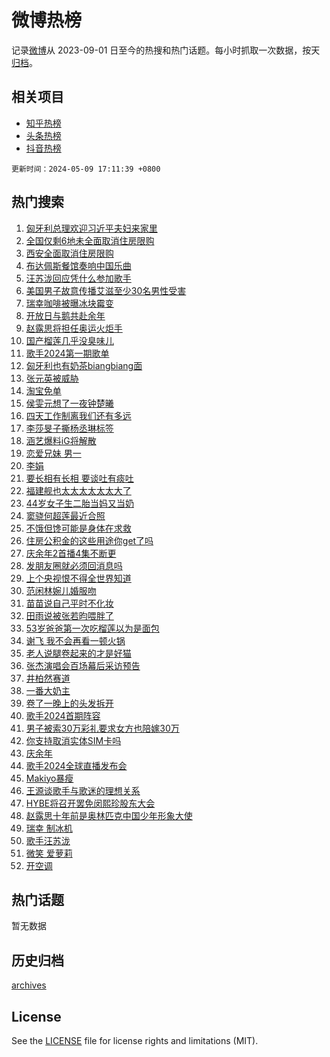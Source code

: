 # 微博热榜

记录[微博](https://www.weibo.com)从 2023-09-01 日至今的热搜和热门话题。每小时抓取一次数据，按天[归档](archives)。

## 相关项目

- [知乎热榜](https://github.com/hotarchive/zhihu)
- [头条热榜](https://github.com/hotarchive/toutiao)
- [抖音热榜](https://github.com/hotarchive/douyin)


`更新时间：2024-05-09 17:11:39 +0800`

## 热门搜索

1. [匈牙利总理欢迎习近平夫妇来家里](https://m.weibo.cn/search?containerid=100103type%3D1%26t%3D10%26q%3D%23%E5%8C%88%E7%89%99%E5%88%A9%E6%80%BB%E7%90%86%E6%AC%A2%E8%BF%8E%E4%B9%A0%E8%BF%91%E5%B9%B3%E5%A4%AB%E5%A6%87%E6%9D%A5%E5%AE%B6%E9%87%8C%23&stream_entry_id=51&isnewpage=1&extparam=seat%3D1%26pos%3D0%26stream_entry_id%3D51%26filter_type%3Drealtimehot%26q%3D%2523%25E5%258C%2588%25E7%2589%2599%25E5%2588%25A9%25E6%2580%25BB%25E7%2590%2586%25E6%25AC%25A2%25E8%25BF%258E%25E4%25B9%25A0%25E8%25BF%2591%25E5%25B9%25B3%25E5%25A4%25AB%25E5%25A6%2587%25E6%259D%25A5%25E5%25AE%25B6%25E9%2587%258C%2523%26c_type%3D51%26dgr%3D0%26cate%3D10103%26display_time%3D1715245898%26pre_seqid%3D171524589859693000048)
1. [全国仅剩6地未全面取消住房限购](https://m.weibo.cn/search?containerid=100103type%3D1%26t%3D10%26q%3D%23%E5%85%A8%E5%9B%BD%E4%BB%85%E5%89%A96%E5%9C%B0%E6%9C%AA%E5%85%A8%E9%9D%A2%E5%8F%96%E6%B6%88%E4%BD%8F%E6%88%BF%E9%99%90%E8%B4%AD%23&stream_entry_id=31&isnewpage=1&extparam=seat%3D1%26cate%3D5001%26pos%3D0%26band_rank%3D1%26realpos%3D1%26stream_entry_id%3D31%26flag%3D1%26lcate%3D5001%26filter_type%3Drealtimehot%26q%3D%2523%25E5%2585%25A8%25E5%259B%25BD%25E4%25BB%2585%25E5%2589%25A96%25E5%259C%25B0%25E6%259C%25AA%25E5%2585%25A8%25E9%259D%25A2%25E5%258F%2596%25E6%25B6%2588%25E4%25BD%258F%25E6%2588%25BF%25E9%2599%2590%25E8%25B4%25AD%2523%26c_type%3D31%26dgr%3D0%26display_time%3D1715245898%26pre_seqid%3D171524589859693000048)
1. [西安全面取消住房限购](https://m.weibo.cn/search?containerid=100103type%3D1%26t%3D10%26q%3D%23%E8%A5%BF%E5%AE%89%E5%85%A8%E9%9D%A2%E5%8F%96%E6%B6%88%E4%BD%8F%E6%88%BF%E9%99%90%E8%B4%AD%23&stream_entry_id=31&isnewpage=1&extparam=seat%3D1%26cate%3D5001%26pos%3D1%26band_rank%3D2%26realpos%3D2%26stream_entry_id%3D31%26flag%3D1%26lcate%3D5001%26filter_type%3Drealtimehot%26q%3D%2523%25E8%25A5%25BF%25E5%25AE%2589%25E5%2585%25A8%25E9%259D%25A2%25E5%258F%2596%25E6%25B6%2588%25E4%25BD%258F%25E6%2588%25BF%25E9%2599%2590%25E8%25B4%25AD%2523%26c_type%3D31%26dgr%3D0%26display_time%3D1715245898%26pre_seqid%3D171524589859693000048)
1. [布达佩斯餐馆奏响中国乐曲](https://m.weibo.cn/search?containerid=100103type%3D1%26t%3D10%26q%3D%23%E5%B8%83%E8%BE%BE%E4%BD%A9%E6%96%AF%E9%A4%90%E9%A6%86%E5%A5%8F%E5%93%8D%E4%B8%AD%E5%9B%BD%E4%B9%90%E6%9B%B2%23&stream_entry_id=31&isnewpage=1&extparam=seat%3D1%26cate%3D5001%26pos%3D2%26band_rank%3D3%26realpos%3D3%26stream_entry_id%3D31%26flag%3D1%26lcate%3D5001%26filter_type%3Drealtimehot%26q%3D%2523%25E5%25B8%2583%25E8%25BE%25BE%25E4%25BD%25A9%25E6%2596%25AF%25E9%25A4%2590%25E9%25A6%2586%25E5%25A5%258F%25E5%2593%258D%25E4%25B8%25AD%25E5%259B%25BD%25E4%25B9%2590%25E6%259B%25B2%2523%26c_type%3D31%26dgr%3D0%26display_time%3D1715245898%26pre_seqid%3D171524589859693000048)
1. [汪苏泷回应凭什么参加歌手](https://m.weibo.cn/search?containerid=100103type%3D1%26t%3D10%26q%3D%23%E6%B1%AA%E8%8B%8F%E6%B3%B7%E5%9B%9E%E5%BA%94%E5%87%AD%E4%BB%80%E4%B9%88%E5%8F%82%E5%8A%A0%E6%AD%8C%E6%89%8B%23&stream_entry_id=31&isnewpage=1&extparam=seat%3D1%26cate%3D5001%26pos%3D3%26band_rank%3D4%26realpos%3D4%26stream_entry_id%3D31%26flag%3D1%26lcate%3D5001%26filter_type%3Drealtimehot%26q%3D%2523%25E6%25B1%25AA%25E8%258B%258F%25E6%25B3%25B7%25E5%259B%259E%25E5%25BA%2594%25E5%2587%25AD%25E4%25BB%2580%25E4%25B9%2588%25E5%258F%2582%25E5%258A%25A0%25E6%25AD%258C%25E6%2589%258B%2523%26c_type%3D31%26dgr%3D0%26display_time%3D1715245898%26pre_seqid%3D171524589859693000048)
1. [美国男子故意传播艾滋至少30名男性受害](https://m.weibo.cn/search?containerid=100103type%3D1%26t%3D10%26q%3D%23%E7%BE%8E%E5%9B%BD%E7%94%B7%E5%AD%90%E6%95%85%E6%84%8F%E4%BC%A0%E6%92%AD%E8%89%BE%E6%BB%8B%E8%87%B3%E5%B0%9130%E5%90%8D%E7%94%B7%E6%80%A7%E5%8F%97%E5%AE%B3%23&stream_entry_id=31&isnewpage=1&extparam=seat%3D1%26cate%3D5001%26pos%3D4%26band_rank%3D5%26realpos%3D5%26stream_entry_id%3D31%26flag%3D1%26lcate%3D5001%26filter_type%3Drealtimehot%26q%3D%2523%25E7%25BE%258E%25E5%259B%25BD%25E7%2594%25B7%25E5%25AD%2590%25E6%2595%2585%25E6%2584%258F%25E4%25BC%25A0%25E6%2592%25AD%25E8%2589%25BE%25E6%25BB%258B%25E8%2587%25B3%25E5%25B0%259130%25E5%2590%258D%25E7%2594%25B7%25E6%2580%25A7%25E5%258F%2597%25E5%25AE%25B3%2523%26c_type%3D31%26dgr%3D0%26display_time%3D1715245898%26pre_seqid%3D171524589859693000048)
1. [瑞幸咖啡被曝冰块霉变](https://m.weibo.cn/search?containerid=100103type%3D1%26t%3D10%26q%3D%23%E7%91%9E%E5%B9%B8%E5%92%96%E5%95%A1%E8%A2%AB%E6%9B%9D%E5%86%B0%E5%9D%97%E9%9C%89%E5%8F%98%23&stream_entry_id=31&isnewpage=1&extparam=seat%3D1%26cate%3D5001%26pos%3D5%26band_rank%3D6%26realpos%3D6%26stream_entry_id%3D31%26flag%3D2%26lcate%3D5001%26filter_type%3Drealtimehot%26q%3D%2523%25E7%2591%259E%25E5%25B9%25B8%25E5%2592%2596%25E5%2595%25A1%25E8%25A2%25AB%25E6%259B%259D%25E5%2586%25B0%25E5%259D%2597%25E9%259C%2589%25E5%258F%2598%2523%26c_type%3D31%26dgr%3D0%26display_time%3D1715245898%26pre_seqid%3D171524589859693000048)
1. [开放日与鹅共赴余年](https://m.weibo.cn/search?containerid=100103type%3D1%26t%3D10%26q%3D%23%E5%BC%80%E6%94%BE%E6%97%A5%E4%B8%8E%E9%B9%85%E5%85%B1%E8%B5%B4%E4%BD%99%E5%B9%B4%23&stream_entry_id=31&isnewpage=1&extparam=seat%3D1%26cate%3D5001%26band_rank%3D7%26stream_entry_id%3D31%26is_ad_pos%3D1%26lcate%3D5001%26pos%3D6%26filter_type%3Drealtimehot%26q%3D%2523%25E5%25BC%2580%25E6%2594%25BE%25E6%2597%25A5%25E4%25B8%258E%25E9%25B9%2585%25E5%2585%25B1%25E8%25B5%25B4%25E4%25BD%2599%25E5%25B9%25B4%2523%26c_type%3D31%26dgr%3D0%26adid%3D235698%26display_time%3D1715245898%26pre_seqid%3D171524589859693000048)
1. [赵露思将担任奥运火炬手](https://m.weibo.cn/search?containerid=100103type%3D1%26t%3D10%26q%3D%23%E8%B5%B5%E9%9C%B2%E6%80%9D%E5%B0%86%E6%8B%85%E4%BB%BB%E5%A5%A5%E8%BF%90%E7%81%AB%E7%82%AC%E6%89%8B%23&stream_entry_id=31&isnewpage=1&extparam=seat%3D1%26cate%3D5001%26pos%3D7%26band_rank%3D7%26realpos%3D7%26stream_entry_id%3D31%26flag%3D2%26lcate%3D5001%26filter_type%3Drealtimehot%26q%3D%2523%25E8%25B5%25B5%25E9%259C%25B2%25E6%2580%259D%25E5%25B0%2586%25E6%258B%2585%25E4%25BB%25BB%25E5%25A5%25A5%25E8%25BF%2590%25E7%2581%25AB%25E7%2582%25AC%25E6%2589%258B%2523%26c_type%3D31%26dgr%3D0%26display_time%3D1715245898%26pre_seqid%3D171524589859693000048)
1. [国产榴莲几乎没臭味儿](https://m.weibo.cn/search?containerid=100103type%3D1%26t%3D10%26q%3D%23%E5%9B%BD%E4%BA%A7%E6%A6%B4%E8%8E%B2%E5%87%A0%E4%B9%8E%E6%B2%A1%E8%87%AD%E5%91%B3%E5%84%BF%23&stream_entry_id=31&isnewpage=1&extparam=seat%3D1%26cate%3D5001%26pos%3D8%26band_rank%3D8%26realpos%3D8%26stream_entry_id%3D31%26flag%3D2%26lcate%3D5001%26filter_type%3Drealtimehot%26q%3D%2523%25E5%259B%25BD%25E4%25BA%25A7%25E6%25A6%25B4%25E8%258E%25B2%25E5%2587%25A0%25E4%25B9%258E%25E6%25B2%25A1%25E8%2587%25AD%25E5%2591%25B3%25E5%2584%25BF%2523%26c_type%3D31%26dgr%3D0%26display_time%3D1715245898%26pre_seqid%3D171524589859693000048)
1. [歌手2024第一期歌单](https://m.weibo.cn/search?containerid=100103type%3D1%26t%3D10%26q%3D%23%E6%AD%8C%E6%89%8B2024%E7%AC%AC%E4%B8%80%E6%9C%9F%E6%AD%8C%E5%8D%95%23&stream_entry_id=31&isnewpage=1&extparam=seat%3D1%26cate%3D5001%26pos%3D9%26band_rank%3D9%26realpos%3D9%26stream_entry_id%3D31%26flag%3D0%26lcate%3D5001%26filter_type%3Drealtimehot%26q%3D%2523%25E6%25AD%258C%25E6%2589%258B2024%25E7%25AC%25AC%25E4%25B8%2580%25E6%259C%259F%25E6%25AD%258C%25E5%258D%2595%2523%26c_type%3D31%26dgr%3D0%26display_time%3D1715245898%26pre_seqid%3D171524589859693000048)
1. [匈牙利也有奶茶biangbiang面](https://m.weibo.cn/search?containerid=100103type%3D1%26t%3D10%26q%3D%E5%8C%88%E7%89%99%E5%88%A9%E4%B9%9F%E6%9C%89%E5%A5%B6%E8%8C%B6biangbiang%E9%9D%A2&stream_entry_id=31&isnewpage=1&extparam=seat%3D1%26cate%3D5001%26pos%3D10%26band_rank%3D10%26realpos%3D10%26stream_entry_id%3D31%26flag%3D1%26lcate%3D5001%26filter_type%3Drealtimehot%26q%3D%25E5%258C%2588%25E7%2589%2599%25E5%2588%25A9%25E4%25B9%259F%25E6%259C%2589%25E5%25A5%25B6%25E8%258C%25B6biangbiang%25E9%259D%25A2%26c_type%3D31%26dgr%3D0%26display_time%3D1715245898%26pre_seqid%3D171524589859693000048)
1. [张元英被威胁](https://m.weibo.cn/search?containerid=100103type%3D1%26t%3D10%26q%3D%23%E5%BC%A0%E5%85%83%E8%8B%B1%E8%A2%AB%E5%A8%81%E8%83%81%23&stream_entry_id=31&isnewpage=1&extparam=seat%3D1%26cate%3D5001%26pos%3D11%26band_rank%3D11%26realpos%3D11%26stream_entry_id%3D31%26flag%3D1%26lcate%3D5001%26filter_type%3Drealtimehot%26q%3D%2523%25E5%25BC%25A0%25E5%2585%2583%25E8%258B%25B1%25E8%25A2%25AB%25E5%25A8%2581%25E8%2583%2581%2523%26c_type%3D31%26dgr%3D0%26display_time%3D1715245898%26pre_seqid%3D171524589859693000048)
1. [淘宝免单](https://m.weibo.cn/search?containerid=100103type%3D1%26t%3D10%26q%3D%E6%B7%98%E5%AE%9D%E5%85%8D%E5%8D%95&stream_entry_id=31&isnewpage=1&extparam=seat%3D1%26cate%3D5001%26pos%3D12%26band_rank%3D12%26realpos%3D12%26stream_entry_id%3D31%26flag%3D1%26lcate%3D5001%26filter_type%3Drealtimehot%26q%3D%25E6%25B7%2598%25E5%25AE%259D%25E5%2585%258D%25E5%258D%2595%26c_type%3D31%26dgr%3D0%26display_time%3D1715245898%26pre_seqid%3D171524589859693000048)
1. [侯雯元想了一夜钟楚曦](https://m.weibo.cn/search?containerid=100103type%3D1%26t%3D10%26q%3D%23%E4%BE%AF%E9%9B%AF%E5%85%83%E6%83%B3%E4%BA%86%E4%B8%80%E5%A4%9C%E9%92%9F%E6%A5%9A%E6%9B%A6%23&stream_entry_id=31&isnewpage=1&extparam=seat%3D1%26cate%3D5001%26pos%3D13%26band_rank%3D13%26realpos%3D13%26stream_entry_id%3D31%26flag%3D2%26lcate%3D5001%26filter_type%3Drealtimehot%26q%3D%2523%25E4%25BE%25AF%25E9%259B%25AF%25E5%2585%2583%25E6%2583%25B3%25E4%25BA%2586%25E4%25B8%2580%25E5%25A4%259C%25E9%2592%259F%25E6%25A5%259A%25E6%259B%25A6%2523%26c_type%3D31%26dgr%3D0%26display_time%3D1715245898%26pre_seqid%3D171524589859693000048)
1. [四天工作制离我们还有多远](https://m.weibo.cn/search?containerid=100103type%3D1%26t%3D10%26q%3D%23%E5%9B%9B%E5%A4%A9%E5%B7%A5%E4%BD%9C%E5%88%B6%E7%A6%BB%E6%88%91%E4%BB%AC%E8%BF%98%E6%9C%89%E5%A4%9A%E8%BF%9C%23&stream_entry_id=31&isnewpage=1&extparam=seat%3D1%26cate%3D5001%26pos%3D14%26band_rank%3D14%26realpos%3D14%26stream_entry_id%3D31%26flag%3D0%26lcate%3D5001%26filter_type%3Drealtimehot%26q%3D%2523%25E5%259B%259B%25E5%25A4%25A9%25E5%25B7%25A5%25E4%25BD%259C%25E5%2588%25B6%25E7%25A6%25BB%25E6%2588%2591%25E4%25BB%25AC%25E8%25BF%2598%25E6%259C%2589%25E5%25A4%259A%25E8%25BF%259C%2523%26c_type%3D31%26dgr%3D0%26display_time%3D1715245898%26pre_seqid%3D171524589859693000048)
1. [李莎旻子撕杨丞琳标签](https://m.weibo.cn/search?containerid=100103type%3D1%26t%3D10%26q%3D%23%E6%9D%8E%E8%8E%8E%E6%97%BB%E5%AD%90%E6%92%95%E6%9D%A8%E4%B8%9E%E7%90%B3%E6%A0%87%E7%AD%BE%23&stream_entry_id=31&isnewpage=1&extparam=seat%3D1%26cate%3D5001%26pos%3D15%26band_rank%3D15%26realpos%3D15%26stream_entry_id%3D31%26flag%3D1%26lcate%3D5001%26filter_type%3Drealtimehot%26q%3D%2523%25E6%259D%258E%25E8%258E%258E%25E6%2597%25BB%25E5%25AD%2590%25E6%2592%2595%25E6%259D%25A8%25E4%25B8%259E%25E7%2590%25B3%25E6%25A0%2587%25E7%25AD%25BE%2523%26c_type%3D31%26dgr%3D0%26display_time%3D1715245898%26pre_seqid%3D171524589859693000048)
1. [涵艺爆料iG将解散](https://m.weibo.cn/search?containerid=100103type%3D1%26t%3D10%26q%3D%23%E6%B6%B5%E8%89%BA%E7%88%86%E6%96%99iG%E5%B0%86%E8%A7%A3%E6%95%A3%23&stream_entry_id=31&isnewpage=1&extparam=seat%3D1%26cate%3D5001%26pos%3D16%26band_rank%3D16%26realpos%3D16%26stream_entry_id%3D31%26flag%3D1%26lcate%3D5001%26filter_type%3Drealtimehot%26q%3D%2523%25E6%25B6%25B5%25E8%2589%25BA%25E7%2588%2586%25E6%2596%2599iG%25E5%25B0%2586%25E8%25A7%25A3%25E6%2595%25A3%2523%26c_type%3D31%26dgr%3D0%26display_time%3D1715245898%26pre_seqid%3D171524589859693000048)
1. [恋爱兄妹 男一](https://m.weibo.cn/search?containerid=100103type%3D1%26t%3D10%26q%3D%E6%81%8B%E7%88%B1%E5%85%84%E5%A6%B9+%E7%94%B7%E4%B8%80&stream_entry_id=31&isnewpage=1&extparam=seat%3D1%26cate%3D5001%26pos%3D17%26band_rank%3D17%26realpos%3D17%26stream_entry_id%3D31%26flag%3D1%26lcate%3D5001%26filter_type%3Drealtimehot%26q%3D%25E6%2581%258B%25E7%2588%25B1%25E5%2585%2584%25E5%25A6%25B9%2520%25E7%2594%25B7%25E4%25B8%2580%26c_type%3D31%26dgr%3D0%26display_time%3D1715245898%26pre_seqid%3D171524589859693000048)
1. [李娟](https://m.weibo.cn/search?containerid=100103type%3D1%26t%3D10%26q%3D%E6%9D%8E%E5%A8%9F&stream_entry_id=31&isnewpage=1&extparam=seat%3D1%26cate%3D5001%26pos%3D18%26band_rank%3D18%26realpos%3D18%26stream_entry_id%3D31%26flag%3D0%26lcate%3D5001%26filter_type%3Drealtimehot%26q%3D%25E6%259D%258E%25E5%25A8%259F%26c_type%3D31%26dgr%3D0%26display_time%3D1715245898%26pre_seqid%3D171524589859693000048)
1. [要长相有长相 要谈吐有痰吐](https://m.weibo.cn/search?containerid=100103type%3D1%26t%3D10%26q%3D%E8%A6%81%E9%95%BF%E7%9B%B8%E6%9C%89%E9%95%BF%E7%9B%B8+%E8%A6%81%E8%B0%88%E5%90%90%E6%9C%89%E7%97%B0%E5%90%90&stream_entry_id=31&isnewpage=1&extparam=seat%3D1%26cate%3D5001%26pos%3D19%26band_rank%3D19%26realpos%3D19%26stream_entry_id%3D31%26flag%3D1%26lcate%3D5001%26filter_type%3Drealtimehot%26q%3D%25E8%25A6%2581%25E9%2595%25BF%25E7%259B%25B8%25E6%259C%2589%25E9%2595%25BF%25E7%259B%25B8%2520%25E8%25A6%2581%25E8%25B0%2588%25E5%2590%2590%25E6%259C%2589%25E7%2597%25B0%25E5%2590%2590%26c_type%3D31%26dgr%3D0%26display_time%3D1715245898%26pre_seqid%3D171524589859693000048)
1. [福建舰也太太太太太太大了](https://m.weibo.cn/search?containerid=100103type%3D1%26t%3D10%26q%3D%23%E7%A6%8F%E5%BB%BA%E8%88%B0%E4%B9%9F%E5%A4%AA%E5%A4%AA%E5%A4%AA%E5%A4%AA%E5%A4%AA%E5%A4%AA%E5%A4%A7%E4%BA%86%23&stream_entry_id=31&isnewpage=1&extparam=seat%3D1%26cate%3D5001%26pos%3D20%26band_rank%3D20%26realpos%3D20%26stream_entry_id%3D31%26flag%3D0%26lcate%3D5001%26filter_type%3Drealtimehot%26q%3D%2523%25E7%25A6%258F%25E5%25BB%25BA%25E8%2588%25B0%25E4%25B9%259F%25E5%25A4%25AA%25E5%25A4%25AA%25E5%25A4%25AA%25E5%25A4%25AA%25E5%25A4%25AA%25E5%25A4%25AA%25E5%25A4%25A7%25E4%25BA%2586%2523%26c_type%3D31%26dgr%3D0%26display_time%3D1715245898%26pre_seqid%3D171524589859693000048)
1. [44岁女子生二胎当妈又当奶](https://m.weibo.cn/search?containerid=100103type%3D1%26t%3D10%26q%3D%2344%E5%B2%81%E5%A5%B3%E5%AD%90%E7%94%9F%E4%BA%8C%E8%83%8E%E5%BD%93%E5%A6%88%E5%8F%88%E5%BD%93%E5%A5%B6%23&stream_entry_id=31&isnewpage=1&extparam=seat%3D1%26cate%3D5001%26pos%3D21%26band_rank%3D21%26realpos%3D21%26stream_entry_id%3D31%26flag%3D0%26lcate%3D5001%26filter_type%3Drealtimehot%26q%3D%252344%25E5%25B2%2581%25E5%25A5%25B3%25E5%25AD%2590%25E7%2594%259F%25E4%25BA%258C%25E8%2583%258E%25E5%25BD%2593%25E5%25A6%2588%25E5%258F%2588%25E5%25BD%2593%25E5%25A5%25B6%2523%26c_type%3D31%26dgr%3D0%26display_time%3D1715245898%26pre_seqid%3D171524589859693000048)
1. [窦骁何超莲最近合照](https://m.weibo.cn/search?containerid=100103type%3D1%26t%3D10%26q%3D%23%E7%AA%A6%E9%AA%81%E4%BD%95%E8%B6%85%E8%8E%B2%E6%9C%80%E8%BF%91%E5%90%88%E7%85%A7%23&stream_entry_id=31&isnewpage=1&extparam=seat%3D1%26cate%3D5001%26pos%3D22%26band_rank%3D22%26realpos%3D22%26stream_entry_id%3D31%26flag%3D1%26lcate%3D5001%26filter_type%3Drealtimehot%26q%3D%2523%25E7%25AA%25A6%25E9%25AA%2581%25E4%25BD%2595%25E8%25B6%2585%25E8%258E%25B2%25E6%259C%2580%25E8%25BF%2591%25E5%2590%2588%25E7%2585%25A7%2523%26c_type%3D31%26dgr%3D0%26display_time%3D1715245898%26pre_seqid%3D171524589859693000048)
1. [不饿但馋可能是身体在求救](https://m.weibo.cn/search?containerid=100103type%3D1%26t%3D10%26q%3D%23%E4%B8%8D%E9%A5%BF%E4%BD%86%E9%A6%8B%E5%8F%AF%E8%83%BD%E6%98%AF%E8%BA%AB%E4%BD%93%E5%9C%A8%E6%B1%82%E6%95%91%23&stream_entry_id=31&isnewpage=1&extparam=seat%3D1%26cate%3D5001%26pos%3D23%26band_rank%3D23%26realpos%3D23%26stream_entry_id%3D31%26flag%3D1%26lcate%3D5001%26filter_type%3Drealtimehot%26q%3D%2523%25E4%25B8%258D%25E9%25A5%25BF%25E4%25BD%2586%25E9%25A6%258B%25E5%258F%25AF%25E8%2583%25BD%25E6%2598%25AF%25E8%25BA%25AB%25E4%25BD%2593%25E5%259C%25A8%25E6%25B1%2582%25E6%2595%2591%2523%26c_type%3D31%26dgr%3D0%26display_time%3D1715245898%26pre_seqid%3D171524589859693000048)
1. [住房公积金的这些用途你get了吗](https://m.weibo.cn/search?containerid=100103type%3D1%26t%3D10%26q%3D%23%E4%BD%8F%E6%88%BF%E5%85%AC%E7%A7%AF%E9%87%91%E7%9A%84%E8%BF%99%E4%BA%9B%E7%94%A8%E9%80%94%E4%BD%A0get%E4%BA%86%E5%90%97%23&stream_entry_id=31&isnewpage=1&extparam=seat%3D1%26cate%3D5001%26pos%3D24%26band_rank%3D24%26realpos%3D24%26stream_entry_id%3D31%26flag%3D0%26lcate%3D5001%26filter_type%3Drealtimehot%26q%3D%2523%25E4%25BD%258F%25E6%2588%25BF%25E5%2585%25AC%25E7%25A7%25AF%25E9%2587%2591%25E7%259A%2584%25E8%25BF%2599%25E4%25BA%259B%25E7%2594%25A8%25E9%2580%2594%25E4%25BD%25A0get%25E4%25BA%2586%25E5%2590%2597%2523%26c_type%3D31%26dgr%3D0%26display_time%3D1715245898%26pre_seqid%3D171524589859693000048)
1. [庆余年2首播4集不断更](https://m.weibo.cn/search?containerid=100103type%3D1%26t%3D10%26q%3D%23%E5%BA%86%E4%BD%99%E5%B9%B42%E9%A6%96%E6%92%AD4%E9%9B%86%E4%B8%8D%E6%96%AD%E6%9B%B4%23&stream_entry_id=31&isnewpage=1&extparam=seat%3D1%26cate%3D5001%26pos%3D25%26band_rank%3D25%26realpos%3D25%26stream_entry_id%3D31%26flag%3D0%26lcate%3D5001%26filter_type%3Drealtimehot%26q%3D%2523%25E5%25BA%2586%25E4%25BD%2599%25E5%25B9%25B42%25E9%25A6%2596%25E6%2592%25AD4%25E9%259B%2586%25E4%25B8%258D%25E6%2596%25AD%25E6%259B%25B4%2523%26c_type%3D31%26dgr%3D0%26display_time%3D1715245898%26pre_seqid%3D171524589859693000048)
1. [发朋友圈就必须回消息吗](https://m.weibo.cn/search?containerid=100103type%3D1%26t%3D10%26q%3D%23%E5%8F%91%E6%9C%8B%E5%8F%8B%E5%9C%88%E5%B0%B1%E5%BF%85%E9%A1%BB%E5%9B%9E%E6%B6%88%E6%81%AF%E5%90%97%23&stream_entry_id=31&isnewpage=1&extparam=seat%3D1%26cate%3D5001%26pos%3D26%26band_rank%3D26%26realpos%3D26%26stream_entry_id%3D31%26flag%3D1%26lcate%3D5001%26filter_type%3Drealtimehot%26q%3D%2523%25E5%258F%2591%25E6%259C%258B%25E5%258F%258B%25E5%259C%2588%25E5%25B0%25B1%25E5%25BF%2585%25E9%25A1%25BB%25E5%259B%259E%25E6%25B6%2588%25E6%2581%25AF%25E5%2590%2597%2523%26c_type%3D31%26dgr%3D0%26display_time%3D1715245898%26pre_seqid%3D171524589859693000048)
1. [上个央视恨不得全世界知道](https://m.weibo.cn/search?containerid=100103type%3D1%26t%3D10%26q%3D%23%E4%B8%8A%E4%B8%AA%E5%A4%AE%E8%A7%86%E6%81%A8%E4%B8%8D%E5%BE%97%E5%85%A8%E4%B8%96%E7%95%8C%E7%9F%A5%E9%81%93%23&stream_entry_id=31&isnewpage=1&extparam=seat%3D1%26cate%3D5001%26pos%3D27%26band_rank%3D27%26realpos%3D27%26stream_entry_id%3D31%26flag%3D1%26lcate%3D5001%26filter_type%3Drealtimehot%26q%3D%2523%25E4%25B8%258A%25E4%25B8%25AA%25E5%25A4%25AE%25E8%25A7%2586%25E6%2581%25A8%25E4%25B8%258D%25E5%25BE%2597%25E5%2585%25A8%25E4%25B8%2596%25E7%2595%258C%25E7%259F%25A5%25E9%2581%2593%2523%26c_type%3D31%26dgr%3D0%26display_time%3D1715245898%26pre_seqid%3D171524589859693000048)
1. [范闲林婉儿婚服吻](https://m.weibo.cn/search?containerid=100103type%3D1%26t%3D10%26q%3D%23%E8%8C%83%E9%97%B2%E6%9E%97%E5%A9%89%E5%84%BF%E5%A9%9A%E6%9C%8D%E5%90%BB%23&stream_entry_id=31&isnewpage=1&extparam=seat%3D1%26cate%3D5001%26pos%3D28%26band_rank%3D28%26realpos%3D28%26stream_entry_id%3D31%26flag%3D0%26lcate%3D5001%26filter_type%3Drealtimehot%26q%3D%2523%25E8%258C%2583%25E9%2597%25B2%25E6%259E%2597%25E5%25A9%2589%25E5%2584%25BF%25E5%25A9%259A%25E6%259C%258D%25E5%2590%25BB%2523%26c_type%3D31%26dgr%3D0%26display_time%3D1715245898%26pre_seqid%3D171524589859693000048)
1. [苗苗说自己平时不化妆](https://m.weibo.cn/search?containerid=100103type%3D1%26t%3D10%26q%3D%23%E8%8B%97%E8%8B%97%E8%AF%B4%E8%87%AA%E5%B7%B1%E5%B9%B3%E6%97%B6%E4%B8%8D%E5%8C%96%E5%A6%86%23&stream_entry_id=31&isnewpage=1&extparam=seat%3D1%26cate%3D5001%26pos%3D29%26band_rank%3D29%26realpos%3D29%26stream_entry_id%3D31%26flag%3D1%26lcate%3D5001%26filter_type%3Drealtimehot%26q%3D%2523%25E8%258B%2597%25E8%258B%2597%25E8%25AF%25B4%25E8%2587%25AA%25E5%25B7%25B1%25E5%25B9%25B3%25E6%2597%25B6%25E4%25B8%258D%25E5%258C%2596%25E5%25A6%2586%2523%26c_type%3D31%26dgr%3D0%26display_time%3D1715245898%26pre_seqid%3D171524589859693000048)
1. [田雨说被张若昀喂胖了](https://m.weibo.cn/search?containerid=100103type%3D1%26t%3D10%26q%3D%23%E7%94%B0%E9%9B%A8%E8%AF%B4%E8%A2%AB%E5%BC%A0%E8%8B%A5%E6%98%80%E5%96%82%E8%83%96%E4%BA%86%23&stream_entry_id=31&isnewpage=1&extparam=seat%3D1%26cate%3D5001%26pos%3D30%26band_rank%3D30%26realpos%3D30%26stream_entry_id%3D31%26flag%3D1%26lcate%3D5001%26filter_type%3Drealtimehot%26q%3D%2523%25E7%2594%25B0%25E9%259B%25A8%25E8%25AF%25B4%25E8%25A2%25AB%25E5%25BC%25A0%25E8%258B%25A5%25E6%2598%2580%25E5%2596%2582%25E8%2583%2596%25E4%25BA%2586%2523%26c_type%3D31%26dgr%3D0%26display_time%3D1715245898%26pre_seqid%3D171524589859693000048)
1. [53岁爸爸第一次吃榴莲以为是面包](https://m.weibo.cn/search?containerid=100103type%3D1%26t%3D10%26q%3D%2353%E5%B2%81%E7%88%B8%E7%88%B8%E7%AC%AC%E4%B8%80%E6%AC%A1%E5%90%83%E6%A6%B4%E8%8E%B2%E4%BB%A5%E4%B8%BA%E6%98%AF%E9%9D%A2%E5%8C%85%23&stream_entry_id=31&isnewpage=1&extparam=seat%3D1%26cate%3D5001%26pos%3D31%26band_rank%3D31%26realpos%3D31%26stream_entry_id%3D31%26flag%3D1%26lcate%3D5001%26filter_type%3Drealtimehot%26q%3D%252353%25E5%25B2%2581%25E7%2588%25B8%25E7%2588%25B8%25E7%25AC%25AC%25E4%25B8%2580%25E6%25AC%25A1%25E5%2590%2583%25E6%25A6%25B4%25E8%258E%25B2%25E4%25BB%25A5%25E4%25B8%25BA%25E6%2598%25AF%25E9%259D%25A2%25E5%258C%2585%2523%26c_type%3D31%26dgr%3D0%26display_time%3D1715245898%26pre_seqid%3D171524589859693000048)
1. [谢飞 我不会再看一顿火锅](https://m.weibo.cn/search?containerid=100103type%3D1%26t%3D10%26q%3D%E8%B0%A2%E9%A3%9E+%E6%88%91%E4%B8%8D%E4%BC%9A%E5%86%8D%E7%9C%8B%E4%B8%80%E9%A1%BF%E7%81%AB%E9%94%85&stream_entry_id=31&isnewpage=1&extparam=seat%3D1%26cate%3D5001%26pos%3D32%26band_rank%3D32%26realpos%3D32%26stream_entry_id%3D31%26flag%3D1%26lcate%3D5001%26filter_type%3Drealtimehot%26q%3D%25E8%25B0%25A2%25E9%25A3%259E%2520%25E6%2588%2591%25E4%25B8%258D%25E4%25BC%259A%25E5%2586%258D%25E7%259C%258B%25E4%25B8%2580%25E9%25A1%25BF%25E7%2581%25AB%25E9%2594%2585%26c_type%3D31%26dgr%3D0%26display_time%3D1715245898%26pre_seqid%3D171524589859693000048)
1. [老人说腿卷起来的才是好猫](https://m.weibo.cn/search?containerid=100103type%3D1%26t%3D10%26q%3D%E8%80%81%E4%BA%BA%E8%AF%B4%E8%85%BF%E5%8D%B7%E8%B5%B7%E6%9D%A5%E7%9A%84%E6%89%8D%E6%98%AF%E5%A5%BD%E7%8C%AB&stream_entry_id=31&isnewpage=1&extparam=seat%3D1%26cate%3D5001%26pos%3D33%26band_rank%3D33%26realpos%3D33%26stream_entry_id%3D31%26flag%3D1%26lcate%3D5001%26filter_type%3Drealtimehot%26q%3D%25E8%2580%2581%25E4%25BA%25BA%25E8%25AF%25B4%25E8%2585%25BF%25E5%258D%25B7%25E8%25B5%25B7%25E6%259D%25A5%25E7%259A%2584%25E6%2589%258D%25E6%2598%25AF%25E5%25A5%25BD%25E7%258C%25AB%26c_type%3D31%26dgr%3D0%26display_time%3D1715245898%26pre_seqid%3D171524589859693000048)
1. [张杰演唱会百场幕后采访预告](https://m.weibo.cn/search?containerid=100103type%3D1%26t%3D10%26q%3D%23%E5%BC%A0%E6%9D%B0%E6%BC%94%E5%94%B1%E4%BC%9A%E7%99%BE%E5%9C%BA%E5%B9%95%E5%90%8E%E9%87%87%E8%AE%BF%E9%A2%84%E5%91%8A%23&stream_entry_id=31&isnewpage=1&extparam=seat%3D1%26cate%3D5001%26pos%3D34%26band_rank%3D34%26realpos%3D34%26stream_entry_id%3D31%26flag%3D1%26lcate%3D5001%26filter_type%3Drealtimehot%26q%3D%2523%25E5%25BC%25A0%25E6%259D%25B0%25E6%25BC%2594%25E5%2594%25B1%25E4%25BC%259A%25E7%2599%25BE%25E5%259C%25BA%25E5%25B9%2595%25E5%2590%258E%25E9%2587%2587%25E8%25AE%25BF%25E9%25A2%2584%25E5%2591%258A%2523%26c_type%3D31%26dgr%3D0%26display_time%3D1715245898%26pre_seqid%3D171524589859693000048)
1. [井柏然赛道](https://m.weibo.cn/search?containerid=100103type%3D1%26t%3D10%26q%3D%E4%BA%95%E6%9F%8F%E7%84%B6%E8%B5%9B%E9%81%93&stream_entry_id=31&isnewpage=1&extparam=seat%3D1%26cate%3D5001%26pos%3D35%26band_rank%3D35%26realpos%3D35%26stream_entry_id%3D31%26flag%3D0%26lcate%3D5001%26filter_type%3Drealtimehot%26q%3D%25E4%25BA%2595%25E6%259F%258F%25E7%2584%25B6%25E8%25B5%259B%25E9%2581%2593%26c_type%3D31%26dgr%3D0%26display_time%3D1715245898%26pre_seqid%3D171524589859693000048)
1. [一番大奶主](https://m.weibo.cn/search?containerid=100103type%3D1%26t%3D10%26q%3D%E4%B8%80%E7%95%AA%E5%A4%A7%E5%A5%B6%E4%B8%BB&stream_entry_id=31&isnewpage=1&extparam=seat%3D1%26cate%3D5001%26pos%3D36%26band_rank%3D36%26realpos%3D36%26stream_entry_id%3D31%26flag%3D1%26lcate%3D5001%26filter_type%3Drealtimehot%26q%3D%25E4%25B8%2580%25E7%2595%25AA%25E5%25A4%25A7%25E5%25A5%25B6%25E4%25B8%25BB%26c_type%3D31%26dgr%3D0%26display_time%3D1715245898%26pre_seqid%3D171524589859693000048)
1. [卷了一晚上的头发拆开](https://m.weibo.cn/search?containerid=100103type%3D1%26t%3D10%26q%3D%E5%8D%B7%E4%BA%86%E4%B8%80%E6%99%9A%E4%B8%8A%E7%9A%84%E5%A4%B4%E5%8F%91%E6%8B%86%E5%BC%80&stream_entry_id=31&isnewpage=1&extparam=seat%3D1%26cate%3D5001%26pos%3D37%26band_rank%3D37%26realpos%3D37%26stream_entry_id%3D31%26flag%3D1%26lcate%3D5001%26filter_type%3Drealtimehot%26q%3D%25E5%258D%25B7%25E4%25BA%2586%25E4%25B8%2580%25E6%2599%259A%25E4%25B8%258A%25E7%259A%2584%25E5%25A4%25B4%25E5%258F%2591%25E6%258B%2586%25E5%25BC%2580%26c_type%3D31%26dgr%3D0%26display_time%3D1715245898%26pre_seqid%3D171524589859693000048)
1. [歌手2024首期阵容](https://m.weibo.cn/search?containerid=100103type%3D1%26t%3D10%26q%3D%23%E6%AD%8C%E6%89%8B2024%E9%A6%96%E6%9C%9F%E9%98%B5%E5%AE%B9%23&stream_entry_id=31&isnewpage=1&extparam=seat%3D1%26cate%3D5001%26pos%3D38%26band_rank%3D38%26realpos%3D38%26stream_entry_id%3D31%26flag%3D0%26lcate%3D5001%26filter_type%3Drealtimehot%26q%3D%2523%25E6%25AD%258C%25E6%2589%258B2024%25E9%25A6%2596%25E6%259C%259F%25E9%2598%25B5%25E5%25AE%25B9%2523%26c_type%3D31%26dgr%3D0%26display_time%3D1715245898%26pre_seqid%3D171524589859693000048)
1. [男子被索30万彩礼要求女方也陪嫁30万](https://m.weibo.cn/search?containerid=100103type%3D1%26t%3D10%26q%3D%23%E7%94%B7%E5%AD%90%E8%A2%AB%E7%B4%A230%E4%B8%87%E5%BD%A9%E7%A4%BC%E8%A6%81%E6%B1%82%E5%A5%B3%E6%96%B9%E4%B9%9F%E9%99%AA%E5%AB%8130%E4%B8%87%23&stream_entry_id=31&isnewpage=1&extparam=seat%3D1%26cate%3D5001%26pos%3D39%26band_rank%3D39%26realpos%3D39%26stream_entry_id%3D31%26flag%3D0%26lcate%3D5001%26filter_type%3Drealtimehot%26q%3D%2523%25E7%2594%25B7%25E5%25AD%2590%25E8%25A2%25AB%25E7%25B4%25A230%25E4%25B8%2587%25E5%25BD%25A9%25E7%25A4%25BC%25E8%25A6%2581%25E6%25B1%2582%25E5%25A5%25B3%25E6%2596%25B9%25E4%25B9%259F%25E9%2599%25AA%25E5%25AB%258130%25E4%25B8%2587%2523%26c_type%3D31%26dgr%3D0%26display_time%3D1715245898%26pre_seqid%3D171524589859693000048)
1. [你支持取消实体SIM卡吗](https://m.weibo.cn/search?containerid=100103type%3D1%26t%3D10%26q%3D%23%E4%BD%A0%E6%94%AF%E6%8C%81%E5%8F%96%E6%B6%88%E5%AE%9E%E4%BD%93SIM%E5%8D%A1%E5%90%97%23&stream_entry_id=31&isnewpage=1&extparam=seat%3D1%26cate%3D5001%26pos%3D40%26band_rank%3D40%26realpos%3D40%26stream_entry_id%3D31%26flag%3D0%26lcate%3D5001%26filter_type%3Drealtimehot%26q%3D%2523%25E4%25BD%25A0%25E6%2594%25AF%25E6%258C%2581%25E5%258F%2596%25E6%25B6%2588%25E5%25AE%259E%25E4%25BD%2593SIM%25E5%258D%25A1%25E5%2590%2597%2523%26c_type%3D31%26dgr%3D0%26display_time%3D1715245898%26pre_seqid%3D171524589859693000048)
1. [庆余年](https://m.weibo.cn/search?containerid=100103type%3D1%26t%3D10%26q%3D%E5%BA%86%E4%BD%99%E5%B9%B4&stream_entry_id=31&isnewpage=1&extparam=seat%3D1%26cate%3D5001%26pos%3D41%26band_rank%3D41%26realpos%3D41%26stream_entry_id%3D31%26flag%3D1%26lcate%3D5001%26filter_type%3Drealtimehot%26q%3D%25E5%25BA%2586%25E4%25BD%2599%25E5%25B9%25B4%26c_type%3D31%26dgr%3D0%26display_time%3D1715245898%26pre_seqid%3D171524589859693000048)
1. [歌手2024全球直播发布会](https://m.weibo.cn/search?containerid=100103type%3D1%26t%3D10%26q%3D%E6%AD%8C%E6%89%8B2024%E5%85%A8%E7%90%83%E7%9B%B4%E6%92%AD%E5%8F%91%E5%B8%83%E4%BC%9A&stream_entry_id=31&isnewpage=1&extparam=seat%3D1%26cate%3D5001%26pos%3D42%26band_rank%3D42%26realpos%3D42%26stream_entry_id%3D31%26flag%3D0%26lcate%3D5001%26filter_type%3Drealtimehot%26q%3D%25E6%25AD%258C%25E6%2589%258B2024%25E5%2585%25A8%25E7%2590%2583%25E7%259B%25B4%25E6%2592%25AD%25E5%258F%2591%25E5%25B8%2583%25E4%25BC%259A%26c_type%3D31%26dgr%3D0%26display_time%3D1715245898%26pre_seqid%3D171524589859693000048)
1. [Makiyo暴瘦](https://m.weibo.cn/search?containerid=100103type%3D1%26t%3D10%26q%3D%23Makiyo%E6%9A%B4%E7%98%A6%23&stream_entry_id=31&isnewpage=1&extparam=seat%3D1%26cate%3D5001%26pos%3D43%26band_rank%3D43%26realpos%3D43%26stream_entry_id%3D31%26flag%3D0%26lcate%3D5001%26filter_type%3Drealtimehot%26q%3D%2523Makiyo%25E6%259A%25B4%25E7%2598%25A6%2523%26c_type%3D31%26dgr%3D0%26display_time%3D1715245898%26pre_seqid%3D171524589859693000048)
1. [王源谈歌手与歌迷的理想关系](https://m.weibo.cn/search?containerid=100103type%3D1%26t%3D10%26q%3D%23%E7%8E%8B%E6%BA%90%E8%B0%88%E6%AD%8C%E6%89%8B%E4%B8%8E%E6%AD%8C%E8%BF%B7%E7%9A%84%E7%90%86%E6%83%B3%E5%85%B3%E7%B3%BB%23&stream_entry_id=31&isnewpage=1&extparam=seat%3D1%26cate%3D5001%26pos%3D44%26band_rank%3D44%26realpos%3D44%26stream_entry_id%3D31%26flag%3D0%26lcate%3D5001%26filter_type%3Drealtimehot%26q%3D%2523%25E7%258E%258B%25E6%25BA%2590%25E8%25B0%2588%25E6%25AD%258C%25E6%2589%258B%25E4%25B8%258E%25E6%25AD%258C%25E8%25BF%25B7%25E7%259A%2584%25E7%2590%2586%25E6%2583%25B3%25E5%2585%25B3%25E7%25B3%25BB%2523%26c_type%3D31%26dgr%3D0%26display_time%3D1715245898%26pre_seqid%3D171524589859693000048)
1. [HYBE将召开罢免闵熙珍股东大会](https://m.weibo.cn/search?containerid=100103type%3D1%26t%3D10%26q%3D%23HYBE%E5%B0%86%E5%8F%AC%E5%BC%80%E7%BD%A2%E5%85%8D%E9%97%B5%E7%86%99%E7%8F%8D%E8%82%A1%E4%B8%9C%E5%A4%A7%E4%BC%9A%23&stream_entry_id=31&isnewpage=1&extparam=seat%3D1%26cate%3D5001%26pos%3D45%26band_rank%3D45%26realpos%3D45%26stream_entry_id%3D31%26flag%3D1%26lcate%3D5001%26filter_type%3Drealtimehot%26q%3D%2523HYBE%25E5%25B0%2586%25E5%258F%25AC%25E5%25BC%2580%25E7%25BD%25A2%25E5%2585%258D%25E9%2597%25B5%25E7%2586%2599%25E7%258F%258D%25E8%2582%25A1%25E4%25B8%259C%25E5%25A4%25A7%25E4%25BC%259A%2523%26c_type%3D31%26dgr%3D0%26display_time%3D1715245898%26pre_seqid%3D171524589859693000048)
1. [赵露思十年前是奥林匹克中国少年形象大使](https://m.weibo.cn/search?containerid=100103type%3D1%26t%3D10%26q%3D%23%E8%B5%B5%E9%9C%B2%E6%80%9D%E5%8D%81%E5%B9%B4%E5%89%8D%E6%98%AF%E5%A5%A5%E6%9E%97%E5%8C%B9%E5%85%8B%E4%B8%AD%E5%9B%BD%E5%B0%91%E5%B9%B4%E5%BD%A2%E8%B1%A1%E5%A4%A7%E4%BD%BF%23&stream_entry_id=31&isnewpage=1&extparam=seat%3D1%26cate%3D5001%26pos%3D46%26band_rank%3D46%26realpos%3D46%26stream_entry_id%3D31%26flag%3D0%26lcate%3D5001%26filter_type%3Drealtimehot%26q%3D%2523%25E8%25B5%25B5%25E9%259C%25B2%25E6%2580%259D%25E5%258D%2581%25E5%25B9%25B4%25E5%2589%258D%25E6%2598%25AF%25E5%25A5%25A5%25E6%259E%2597%25E5%258C%25B9%25E5%2585%258B%25E4%25B8%25AD%25E5%259B%25BD%25E5%25B0%2591%25E5%25B9%25B4%25E5%25BD%25A2%25E8%25B1%25A1%25E5%25A4%25A7%25E4%25BD%25BF%2523%26c_type%3D31%26dgr%3D0%26display_time%3D1715245898%26pre_seqid%3D171524589859693000048)
1. [瑞幸 制冰机](https://m.weibo.cn/search?containerid=100103type%3D1%26t%3D10%26q%3D%E7%91%9E%E5%B9%B8+%E5%88%B6%E5%86%B0%E6%9C%BA&stream_entry_id=31&isnewpage=1&extparam=seat%3D1%26cate%3D5001%26pos%3D47%26band_rank%3D47%26realpos%3D47%26stream_entry_id%3D31%26flag%3D1%26lcate%3D5001%26filter_type%3Drealtimehot%26q%3D%25E7%2591%259E%25E5%25B9%25B8%2520%25E5%2588%25B6%25E5%2586%25B0%25E6%259C%25BA%26c_type%3D31%26dgr%3D0%26display_time%3D1715245898%26pre_seqid%3D171524589859693000048)
1. [歌手汪苏泷](https://m.weibo.cn/search?containerid=100103type%3D1%26t%3D10%26q%3D%E6%AD%8C%E6%89%8B%E6%B1%AA%E8%8B%8F%E6%B3%B7&stream_entry_id=31&isnewpage=1&extparam=seat%3D1%26cate%3D5001%26pos%3D48%26band_rank%3D48%26realpos%3D48%26stream_entry_id%3D31%26flag%3D0%26lcate%3D5001%26filter_type%3Drealtimehot%26q%3D%25E6%25AD%258C%25E6%2589%258B%25E6%25B1%25AA%25E8%258B%258F%25E6%25B3%25B7%26c_type%3D31%26dgr%3D0%26display_time%3D1715245898%26pre_seqid%3D171524589859693000048)
1. [微笑 爱萝莉](https://m.weibo.cn/search?containerid=100103type%3D1%26t%3D10%26q%3D%E5%BE%AE%E7%AC%91+%E7%88%B1%E8%90%9D%E8%8E%89&stream_entry_id=31&isnewpage=1&extparam=seat%3D1%26cate%3D5001%26pos%3D49%26band_rank%3D49%26realpos%3D49%26stream_entry_id%3D31%26flag%3D0%26lcate%3D5001%26filter_type%3Drealtimehot%26q%3D%25E5%25BE%25AE%25E7%25AC%2591%2520%25E7%2588%25B1%25E8%2590%259D%25E8%258E%2589%26c_type%3D31%26dgr%3D0%26display_time%3D1715245898%26pre_seqid%3D171524589859693000048)
1. [开空调](https://m.weibo.cn/search?containerid=100103type%3D1%26t%3D10%26q%3D%E5%BC%80%E7%A9%BA%E8%B0%83&stream_entry_id=31&isnewpage=1&extparam=seat%3D1%26cate%3D5001%26pos%3D50%26band_rank%3D50%26realpos%3D50%26stream_entry_id%3D31%26flag%3D1%26lcate%3D5001%26filter_type%3Drealtimehot%26q%3D%25E5%25BC%2580%25E7%25A9%25BA%25E8%25B0%2583%26c_type%3D31%26dgr%3D0%26display_time%3D1715245898%26pre_seqid%3D171524589859693000048)

## 热门话题

暂无数据

## 历史归档

[archives](archives)

## License

See the [LICENSE](LICENSE) file for license rights and limitations (MIT).
